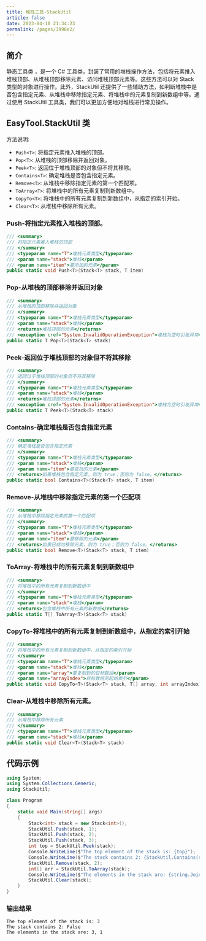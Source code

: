 ```yaml
---
title: 堆栈工具-StackUtil
article: false
date: 2023-04-10 21:34:23
permalink: /pages/3996e2/
---
```


## 简介

静态工具类 <Badge text="StackUtil"/>，是一个 C# 工具类，封装了常用的堆栈操作方法，包括将元素推入堆栈顶部、从堆栈顶部移除元素、访问堆栈顶部元素等。这些方法可以对 Stack 类型的对象进行操作。此外，StackUtil 还提供了一些辅助方法，如判断堆栈中是否包含指定元素、从堆栈中移除指定元素、将堆栈中的元素复制到新数组中等。通过使用 StackUtil 工具类，我们可以更加方便地对堆栈进行常见操作。

## EasyTool.StackUtil 类

方法说明:

- `Push<T>`: 将指定元素推入堆栈的顶部。
- `Pop<T>`: 从堆栈的顶部移除并返回对象。
- `Peek<T>`: 返回位于堆栈顶部的对象但不将其移除。
- `Contains<T>`: 确定堆栈是否包含指定元素。
- `Remove<T>`: 从堆栈中移除指定元素的第一个匹配项。
- `ToArray<T>`: 将堆栈中的所有元素复制到新数组中。
- `CopyTo<T>`: 将堆栈中的所有元素复制到新数组中，从指定的索引开始。
- `Clear<T>`: 从堆栈中移除所有元素。

### Push-将指定元素推入堆栈的顶部。

```csharp
/// <summary>
/// 将指定元素推入堆栈的顶部
/// </summary>
/// <typeparam name="T">堆栈元素类型</typeparam>
/// <param name="stack">堆栈</param>
/// <param name="item">要添加的元素</param>
public static void Push<T>(Stack<T> stack, T item)
```

### Pop-从堆栈的顶部移除并返回对象

```csharp
/// <summary>
/// 从堆栈的顶部移除并返回对象
/// </summary>
/// <typeparam name="T">堆栈元素类型</typeparam>
/// <param name="stack">堆栈</param>
/// <returns>堆栈顶部的元素</returns>
/// <exception cref="System.InvalidOperationException">堆栈为空时引发异常</exception>
public static T Pop<T>(Stack<T> stack)
```

### Peek-返回位于堆栈顶部的对象但不将其移除

```csharp
/// <summary>
/// 返回位于堆栈顶部的对象但不将其移除
/// </summary>
/// <typeparam name="T">堆栈元素类型</typeparam>
/// <param name="stack">堆栈</param>
/// <returns>堆栈顶部的元素</returns>
/// <exception cref="System.InvalidOperationException">堆栈为空时引发异常</exception>
public static T Peek<T>(Stack<T> stack)
```

### Contains-确定堆栈是否包含指定元素

```csharp
/// <summary>
/// 确定堆栈是否包含指定元素
/// </summary>
/// <typeparam name="T">堆栈元素类型</typeparam>
/// <param name="stack">堆栈</param>
/// <param name="item">要查找的元素</param>
/// <returns>如果堆栈包含指定元素，则为 true；否则为 false。</returns>
public static bool Contains<T>(Stack<T> stack, T item)
```

### Remove-从堆栈中移除指定元素的第一个匹配项

```csharp
/// <summary>
/// 从堆栈中移除指定元素的第一个匹配项
/// </summary>
/// <typeparam name="T">堆栈元素类型</typeparam>
/// <param name="stack">堆栈</param>
/// <param name="item">要移除的元素</param>
/// <returns>如果已成功移除元素，则为 true；否则为 false。</returns>
public static bool Remove<T>(Stack<T> stack, T item)
```

### ToArray-将堆栈中的所有元素复制到新数组中

```csharp
/// <summary>
/// 将堆栈中的所有元素复制到新数组中
/// </summary>
/// <typeparam name="T">堆栈元素类型</typeparam>
/// <param name="stack">堆栈</param>
/// <returns>包含堆栈中所有元素的新数组</returns>
public static T[] ToArray<T>(Stack<T> stack)
```

### CopyTo-将堆栈中的所有元素复制到新数组中，从指定的索引开始

```csharp
/// <summary>
/// 将堆栈中的所有元素复制到新数组中，从指定的索引开始
/// </summary>
/// <typeparam name="T">堆栈元素类型</typeparam>
/// <param name="stack">堆栈</param>
/// <param name="array">要复制到的目标数组</param>
/// <param name="arrayIndex">目标数组的起始索引</param>
public static void CopyTo<T>(Stack<T> stack, T[] array, int arrayIndex)
```

### Clear-从堆栈中移除所有元素。

```csharp
/// <summary>
/// 从堆栈中移除所有元素
/// </summary>
/// <typeparam name="T">堆栈元素类型</typeparam>
/// <param name="stack">堆栈</param>
public static void Clear<T>(Stack<T> stack)
```

## 代码示例

```csharp
using System;
using System.Collections.Generic;
using StackUtil;

class Program
{
    static void Main(string[] args)
    {
        Stack<int> stack = new Stack<int>();
        StackUtil.Push(stack, 1);
        StackUtil.Push(stack, 2);
        StackUtil.Push(stack, 3);
        int top = StackUtil.Peek(stack);
        Console.WriteLine($"The top element of the stack is: {top}");
        Console.WriteLine($"The stack contains 2: {StackUtil.Contains(stack, 2)}");
        StackUtil.Remove(stack, 2);
        int[] arr = StackUtil.ToArray(stack);
        Console.WriteLine($"The elements in the stack are: {string.Join(", ", arr)}");
        StackUtil.Clear(stack);
    }
}
```

### 输出结果

```
The top element of the stack is: 3
The stack contains 2: False
The elements in the stack are: 3, 1
```
